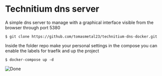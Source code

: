 # Technitium dns server 


A simple dns server to manage with a graphical interface visible from the browser through port 5380 

``` $ git clone https://github.com/tomasmetal23/technitium-dns-docker.git ```

Inside the folder repo make your personal settings in the compose you can enable the labels for traefik and  up the project

``` $ docker-compose up -d ```

![Done](https://i.imgur.com/FXecqoG.png)
